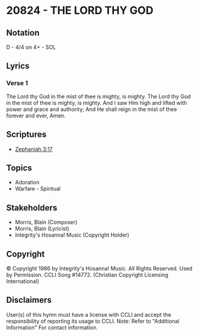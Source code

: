 # 20824 - THE LORD THY GOD

## Notation

D - 4/4 on 4+ - SOL

## Lyrics

### Verse 1

The Lord thy God in the mist of thee is mighty, is mighty. The Lord thy God in the mist of thee is mighty, is mighty. And I saw Him high and lifted with power and grace and authority; And He shall reign in the mist of thee forever and ever, Amen.


## Scriptures

- [Zephaniah 3:17](https://www.biblegateway.com/passage/?search=Zephaniah%203%3A17)

## Topics

- Adoration
- Warfare - Spiritual

## Stakeholders

- Morris, Blain (Composer)
- Morris, Blain (Lyricist)
- Integrity's Hosanna! Music (Copyright Holder)

## Copyright

© Copyright 1986 by Integrity's Hosanna! Music. All Rights Reserved. Used by Permission. CCLI Song #14772.
(Christian Copyright Licensing International)

## Disclaimers

User(s) of this hymn must have a license with CCLI and accept the responsibility of reporting its usage to CCLI.
Note: Refer to "Additional Information" For contact information.

